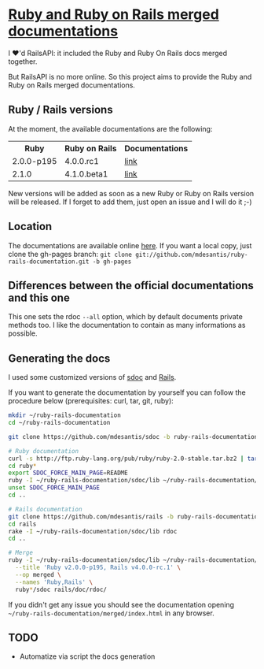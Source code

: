 # [Ruby and Ruby on Rails merged documentations](http://mdesantis.github.io/ruby-rails-documentation/)

I :heart:'d RailsAPI: it included the Ruby and Ruby On Rails docs merged together.

But RailsAPI is no more online. So this project aims to provide the Ruby and Ruby on Rails merged documentations.

## Ruby / Rails versions

At the moment, the available documentations are the following:

<table>
  <tr>
    <th>Ruby</th>
    <th>Ruby on Rails</th>
    <th>Documentations</th>
  </tr>
  <tr>
    <td>2.0.0-p195</td>
    <td>4.0.0.rc1</td>
    <td><a href="http://mdesantis.github.io/ruby-rails-documentation/Ruby%20v2.0.0-p195,%20Ruby%20On%20Rails%20v4.0.0.rc1/index.html">link</a></td>
  </tr>
  <tr>
    <td>2.1.0</td>
    <td>4.1.0.beta1</td>
    <td><a href="http://mdesantis.github.io/ruby-rails-documentation/Ruby%20v2.1.0,%20Ruby%20On%20Rails%20v4.1.0.beta1/index.html">link</a></td>
  </tr>
</table>

New versions will be added as soon as a new Ruby or Ruby on Rails version will be released. If I forget to add them, just open an issue and I will do it ;-)

## Location

The documentations are available online [here](http://mdesantis.github.io/ruby-rails-documentation/). If you want a local copy, just clone the gh-pages branch: `git clone git://github.com/mdesantis/ruby-rails-documentation.git -b gh-pages`

## Differences between the official documentations and this one

This one sets the rdoc `--all` option, which by default documents private methods too. I like the documentation to contain as many informations as possible.

## Generating the docs

I used some customized versions of [sdoc](https://github.com/mdesantis/sdoc/tree/ruby-rails-documentation) and [Rails](https://github.com/mdesantis/rails/tree/ruby-rails-documentation).

If you want to generate the documentation by yourself you can follow the procedure below (prerequisites: curl, tar, git, ruby):

```sh
mkdir ~/ruby-rails-documentation
cd ~/ruby-rails-documentation

git clone https://github.com/mdesantis/sdoc -b ruby-rails-documentation

# Ruby documentation
curl -s http://ftp.ruby-lang.org/pub/ruby/ruby-2.0-stable.tar.bz2 | tar xvj
cd ruby*
export SDOC_FORCE_MAIN_PAGE=README
ruby -I ~/ruby-rails-documentation/sdoc/lib ~/ruby-rails-documentation/sdoc/bin/sdoc --all -o sdoc .
unset SDOC_FORCE_MAIN_PAGE
cd ..

# Rails documentation
git clone https://github.com/mdesantis/rails -b ruby-rails-documentation
cd rails
rake -I ~/ruby-rails-documentation/sdoc/lib rdoc
cd ..

# Merge
ruby -I ~/ruby-rails-documentation/sdoc/lib ~/ruby-rails-documentation/sdoc/bin/sdoc-merge \
  --title 'Ruby v2.0.0-p195, Rails v4.0.0-rc.1' \
  --op merged \
  --names 'Ruby,Rails' \
  ruby*/sdoc rails/doc/rdoc/
```

If you didn't get any issue you should see the documentation opening `~/ruby-rails-documentation/merged/index.html` in any browser.

## TODO

* Automatize via script the docs generation
